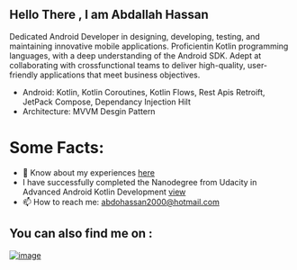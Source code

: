 ## Hello There , I am Abdallah Hassan

Dedicated Android Developer in designing, developing, testing, and maintaining innovative mobile applications. Proficientin Kotlin programming languages, with a deep understanding of the Android SDK. Adept at collaborating with crossfunctional teams to deliver high-quality, user-friendly applications that meet business objectives.

* Android: Kotlin, Kotlin Coroutines, Kotlin Flows, Rest Apis Retroift, JetPack Compose, Dependancy Injection Hilt
* Architecture: MVVM Desgin Pattern

# Some Facts:
* 📄 Know about my experiences [here](https://drive.google.com/file/d/1zj4sHw-sK3c6me9RpSi2txVUR9xsSkzr/view?usp=sharing)
* I have successfully completed the Nanodegree from Udacity in Advanced Android Kotlin Development [view](https://drive.google.com/file/d/1WAgOHZBsDL5PpLw3mv0DWIFbE7ucf22B/view?usp=sharing)
* 📫 How to reach me: abdohassan2000@hotmail.com

## You can also find me on : 
[![image](https://github.com/AbdallahHassanN/AbdallahHassan/assets/81488210/f92076c4-cfd1-4792-8667-bf84d852ed51)](https://www.linkedin.com/in/abdallah-hassan-95141b214/)
